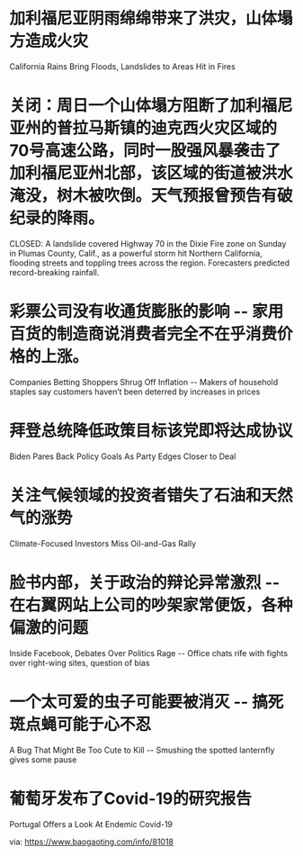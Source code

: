 [#]: subject: "华尔街日报简讯-2021-10-25"
[#]: via: "https://www.baogaoting.com/info/81018"
[#]: author: "https://www.baogaoting.com/info/81018"
[#]: collector: "guevaraya"
[#]: translator: "guevaraya "
[#]: reviewer: " "
[#]: publisher: " "
[#]: url: " "

# 加利福尼亚阴雨绵绵带来了洪灾，山体塌方造成火灾
California Rains Bring Floods, Landslides to Areas Hit in Fires
# 关闭：周日一个山体塌方阻断了加利福尼亚州的普拉马斯镇的迪克西火灾区域的70号高速公路，同时一股强风暴袭击了加利福尼亚州北部，该区域的街道被洪水淹没，树木被吹倒。天气预报曾预告有破纪录的降雨。
CLOSED: A landslide covered Highway 70 in the Dixie Fire zone on Sunday in Plumas County, Calif., as a powerful storm hit Northern California, flooding streets and toppling trees across the region. Forecasters predicted record-breaking rainfall.
# 彩票公司没有收通货膨胀的影响 -- 家用百货的制造商说消费者完全不在乎消费价格的上涨。
Companies Betting Shoppers Shrug Off Inflation -- Makers of household staples say customers haven’t been deterred by increases in prices
# 拜登总统降低政策目标该党即将达成协议
Biden Pares Back Policy Goals As Party Edges Closer to Deal
# 关注气候领域的投资者错失了石油和天然气的涨势
Climate-Focused Investors Miss Oil-and-Gas Rally
# 脸书内部，关于政治的辩论异常激烈 -- 在右翼网站上公司的吵架家常便饭，各种偏激的问题
Inside Facebook, Debates Over Politics Rage -- Office chats rife with fights over right-wing sites, question of bias
# 一个太可爱的虫子可能要被消灭 -- 搞死斑点蝇可能于心不忍
A Bug That Might Be Too Cute to Kill  --  Smushing the spotted lanternfly gives some pause
# 葡萄牙发布了Covid-19的研究报告
Portugal Offers a Look At Endemic Covid-19


via: https://www.baogaoting.com/info/81018

